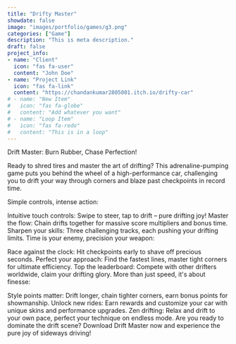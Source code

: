 ```yaml
---
title: "Drifty Master"
showdate: false
image: "images/portfolio/games/g3.png"
categories: ["Game"]
description: "This is meta description."
draft: false
project_info:
- name: "Client"
  icon: "fas fa-user"
  content: "John Doe"
- name: "Project Link"
  icon: "fas fa-link"
  content: "https://chandankumar2805001.itch.io/drifty-car"
# - name: "New Item"
#   icon: "fas fa-globe"
#   content: "Add whatever you want"
# - name: "Loop Item"
#   icon: "fas fa-redo"
#   content: "This is in a loop"
---
```



Drift Master: Burn Rubber, Chase Perfection!

Ready to shred tires and master the art of drifting? This adrenaline-pumping game puts you behind the wheel of a high-performance car, challenging you to drift your way through corners and blaze past checkpoints in record time.

Simple controls, intense action:

Intuitive touch controls: Swipe to steer, tap to drift – pure drifting joy!
Master the flow: Chain drifts together for massive score multipliers and bonus time.
Sharpen your skills: Three challenging tracks, each pushing your drifting limits.
Time is your enemy, precision your weapon:

Race against the clock: Hit checkpoints early to shave off precious seconds.
Perfect your approach: Find the fastest lines, master tight corners for ultimate efficiency.
Top the leaderboard: Compete with other drifters worldwide, claim your drifting glory.
More than just speed, it's about finesse:

Style points matter: Drift longer, chain tighter corners, earn bonus points for showmanship.
Unlock new rides: Earn rewards and customize your car with unique skins and performance upgrades.
Zen drifting: Relax and drift to your own pace, perfect your technique on endless mode.
Are you ready to dominate the drift scene? Download Drift Master now and experience the pure joy of sideways driving!

